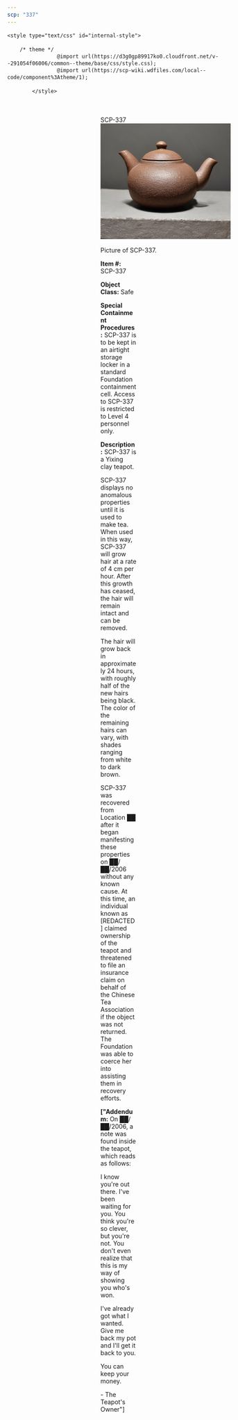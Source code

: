 ```yaml
---
scp: "337"
---
```


<head>
    <title>337 - SCP Foundation</title>
    
    <style type="text/css" id="internal-style">
                
        /* theme */
                    @import url(https://d3g0gp89917ko0.cloudfront.net/v--291054f06006/common--theme/base/css/style.css);
                    @import url(https://scp-wiki.wdfiles.com/local--code/component%3Atheme/1);
            
            </style>
<style>
iframe.scpnet-interwiki-frame { height: 0; }
</style>

</head>

<div id="main-content" style="margin: 50px 206px 20px 215px;">
<div id="action-area-top"></div>
<div id="page-title">SCP-337</div>
<div id="page-content">
<div style="text-align: right;"></div>
<div class="scp-image-block block-right" style="width:300px;"><img src="https://raw.githubusercontent.com/lucmaki/this-scp-does-not-exist/main/imgs/337.png" style="width:300px;" alt="337.jpg" class="image">
<div class="scp-image-caption" style="width:300px;">
<p>Picture of SCP-337.</p>
</div>
</div>
<p><strong>Item #:</strong> SCP-337</p>
<p><strong>Object Class:</strong> Safe</p>
<p><strong>Special Containment Procedures:</strong> SCP-337 is to be kept in an airtight storage locker in a standard Foundation containment cell. Access to SCP-337 is restricted to Level 4 personnel only.</p>
<p><strong>Description:</strong> SCP-337 is a Yixing clay teapot.</p><p>SCP-337 displays no anomalous properties until it is used to make tea. When used in this way, SCP-337 will grow hair at a rate of 4 cm per hour. After this growth has ceased, the hair will remain intact and can be removed.</p><p>The hair will grow back in approximately 24 hours, with roughly half of the new hairs being black. The color of the remaining hairs can vary, with shades ranging from white to dark brown.</p><p>SCP-337 was recovered from Location ██ after it began manifesting these properties on ██/██/2006 without any known cause. At this time, an individual known as [REDACTED] claimed ownership of the teapot and threatened to file an insurance claim on behalf of the Chinese Tea Association if the object was not returned. The Foundation was able to coerce her into assisting them in recovery efforts.</p>
<p> <strong>["Addendum:</strong> On ██/██/2006, a note was found inside the teapot, which reads as follows:</p><p>I know you're out there. I've been waiting for you. You think you're so clever, but you're not. You don't even realize that this is my way of showing you who's won.</p><p>I've already got what I wanted. Give me back my pot and I'll get it back to you.</p><p>You can keep your money.</p><p>- The Teapot's Owner"]</p>

<div class="footer-wikiwalk-nav">
<div style="text-align: center;">
</div>
</div>
</div>
</div>
</div>